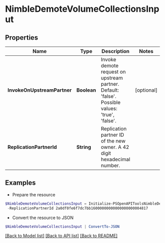 # NimbleDemoteVolumeCollectionsInput
## Properties

Name | Type | Description | Notes
------------ | ------------- | ------------- | -------------
**InvokeOnUpstreamPartner** | **Boolean** | Invoke demote request on upstream partner. Default: &#39;false&#39;. Possible values: &#39;true&#39;, &#39;false&#39;. | [optional] 
**ReplicationPartnerId** | **String** | Replication partner ID of the new owner. A 42 digit hexadecimal number. | 

## Examples

- Prepare the resource
```powershell
$NimbleDemoteVolumeCollectionsInput = Initialize-PSOpenAPIToolsNimbleDemoteVolumeCollectionsInput  -InvokeOnUpstreamPartner null `
 -ReplicationPartnerId 2a0df0fe6f7dc7bb16000000000000000000004817
```

- Convert the resource to JSON
```powershell
$NimbleDemoteVolumeCollectionsInput | ConvertTo-JSON
```

[[Back to Model list]](../README.md#documentation-for-models) [[Back to API list]](../README.md#documentation-for-api-endpoints) [[Back to README]](../README.md)

